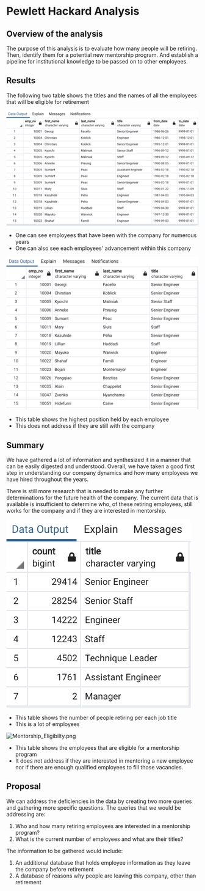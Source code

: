 # Pewlett Hackard Analysis

## Overview of the analysis

The purpose of this analysis is to evaluate how many people will be retiring.  Then, identify them for a potential new mentorship program. And establish a pipeline for institutional knowledge to be passed on to other employees.  

## Results
The following two table shows the titles and the names of all the employees that will be eligible for retirement

![Retirement_Titles.png](Data/Retirement_Titles.png) 

 - One can see employees that have been with the company for numerous years
 - One can also see each employees' advancement within this company

![Unique_Titles.png](Data/Unique_Titles.png)

 - This table shows the highest position held by each employee
 - This does not address if they are still with the company

## Summary

We have gathered a lot of information and synthesized it in a manner that can be easily digested and understood.  Overall, we have taken a good first step in understanding our company dynamics and how many employees we have hired throughout the years.  

There is still more research that is needed to make any further determinations for the future health of the company.  The current data that is available is insufficient to determine who, of these retiring employees, still works for the company and if they are interested in mentorship.  

![Retiring_Titles.png](Data/Retiring_Titles.png)

- This table shows the number of people retiring per each job title
- This is a lot of employees

![Mentorship_Eligibilty.png](Data/Mentorship_Eligibilty)

- This table shows the employees that are eligible for a mentorship program
- It does not address if they are interested in mentoring a new employee nor if there are enough qualified employees to fill those vacancies.  

## Proposal

We can address the deficiencies in the data by creating two more queries and gathering more specific questions. The queries that we would be addressing are:

1) Who and how many retiring employees are interested in a mentorship program?
2) What is the current number of employees and what are their titles?

The information to be gathered would include:
1) An additional database that holds employee information as they leave the company before retirement
2) A database of reasons why people are leaving this company, other than retirement

